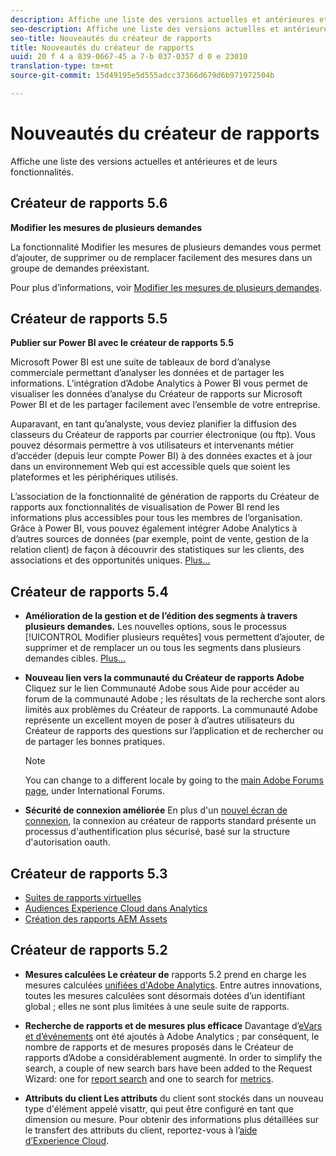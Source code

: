 ```yaml
---
description: Affiche une liste des versions actuelles et antérieures et de leurs fonctionnalités.
seo-description: Affiche une liste des versions actuelles et antérieures et de leurs fonctionnalités.
seo-title: Nouveautés du créateur de rapports
title: Nouveautés du créateur de rapports
uuid: 20 f 4 a 839-0667-45 a 7-b 037-0357 d 0 e 23010
translation-type: tm+mt
source-git-commit: 15d49195e5d555adcc37366d679d6b971972504b

---
```



# Nouveautés du créateur de rapports

Affiche une liste des versions actuelles et antérieures et de leurs fonctionnalités.

## Créateur de rapports 5.6

**Modifier les mesures de plusieurs demandes**

La fonctionnalité Modifier les mesures de plusieurs demandes vous permet d’ajouter, de supprimer ou de remplacer facilement des mesures dans un groupe de demandes préexistant.

Pour plus d’informations, voir [Modifier les mesures de plusieurs demandes](../../analyze/report-builder/manage-requests/edit-multiple-metrics.md#concept_1524B059C72C4224AA199411151069AB).

## Créateur de rapports 5.5

**Publier sur Power BI avec le créateur de rapports 5.5**

Microsoft Power BI est une suite de tableaux de bord d’analyse commerciale permettant d’analyser les données et de partager les informations. L’intégration d’Adobe Analytics à Power BI vous permet de visualiser les données d’analyse du Créateur de rapports sur Microsoft Power BI et de les partager facilement avec l’ensemble de votre entreprise.

Auparavant, en tant qu’analyste, vous deviez planifier la diffusion des classeurs du Créateur de rapports par courrier électronique (ou ftp). Vous pouvez désormais permettre à vos utilisateurs et intervenants métier d’accéder (depuis leur compte Power BI) à des données exactes et à jour dans un environnement Web qui est accessible quels que soient les plateformes et les périphériques utilisés.

L’association de la fonctionnalité de génération de rapports du Créateur de rapports aux fonctionnalités de visualisation de Power BI rend les informations plus accessibles pour tous les membres de l’organisation. Grâce à Power BI, vous pouvez également intégrer Adobe Analytics à d’autres sources de données (par exemple, point de vente, gestion de la relation client) de façon à découvrir des statistiques sur les clients, des associations et des opportunités uniques. [Plus…](../../analyze/report-builder/c-publish-power-bi/power-bi.md#concept_07653F1641774B70AD2DE77F0614B8CC)

## Créateur de rapports 5.4

* **Amélioration de la gestion et de l’édition des segments à travers plusieurs demandes.** Les nouvelles options, sous le processus [!UICONTROL Modifier plusieurs requêtes] vous permettent d’ajouter, de supprimer et de remplacer un ou tous les segments dans plusieurs demandes cibles. [Plus…](../../analyze/report-builder/data-requests/segmentation.md#section_C3D63FCBE1A94369A319243313B03C93)

* **Nouveau lien vers la communauté du Créateur de rapports Adobe** Cliquez sur le lien Communauté Adobe sous Aide pour accéder au forum de la communauté Adobe ; les résultats de la recherche sont alors limités aux problèmes du Créateur de rapports. La communauté Adobe représente un excellent moyen de poser à d’autres utilisateurs du Créateur de rapports des questions sur l’application et de rechercher ou de partager les bonnes pratiques.

   >[!NOTE]
   >
   >You can change to a different locale by going to the [main Adobe Forums page](https://forums.adobe.com/welcome), under International Forums.

* **Sécurité de connexion améliorée** En plus d'un [nouvel écran de connexion](../../analyze/report-builder/setup/login.md#concept_67A16213B90D43C7A624C4E43B821981), la connexion au créateur de rapports standard présente un processus d'authentification plus sécurisé, basé sur la structure d'autorisation oauth.

## Créateur de rapports 5.3

* [Suites de rapports virtuelles](https://marketing.adobe.com/resources/help/en_US/reference/virtual-report-suites.html)
* [Audiences Experience Cloud dans Analytics](https://marketing.adobe.com/resources/help/en_US/mcloud/mc-audiences-aam.html)
* [Création des rapports AEM Assets](https://marketing.adobe.com/resources/help/en_US/reference/aem-assets-reporting.html)

## Créateur de rapports 5.2

* **Mesures calculées Le créateur de** rapports 5.2 prend en charge les mesures calculées [unifiées d'Adobe Analytics](../../analyze/report-builder/layout/c-metrics-dimensions/calculated-metrics.md#concept_C36AF97877EA49E0B055122E1EE32DD4). Entre autres innovations, toutes les mesures calculées sont désormais dotées d’un identifiant global ; elles ne sont plus limitées à une seule suite de rapports.

* **Recherche de rapports et de mesures plus efficace** Davantage d’[eVars et d’événements](https://marketing.adobe.com/resources/help/en_US/sc/implement/evars_events.html) ont été ajoutés à Adobe Analytics ; par conséquent, le nombre de rapports et de mesures proposés dans le Créateur de rapports d’Adobe a considérablement augmenté. In order to simplify the search, a couple of new search bars have been added to the Request Wizard: one for [report search](../../analyze/report-builder/data-requests/c-report-types/select-report-types.md#concept_C711B27E6FB64C18AC564EE142FC7EFC) and one to search for [metrics](../../analyze/report-builder/layout/c-metrics-dimensions/t-add-metrics-and-dimensions.md#task_E3F520C020F64C5A96DC5C96FEF71FC4).

* **Attributs du client Les attributs** du client sont stockés dans un nouveau type d'élément appelé visattr, qui peut être configuré en tant que dimension ou mesure. Pour obtenir des informations plus détaillées sur le transfert des attributs du client, reportez-vous à l’[aide d’Experience Cloud](https://marketing.adobe.com/resources/help/en_US/mcloud/attributes.html).

